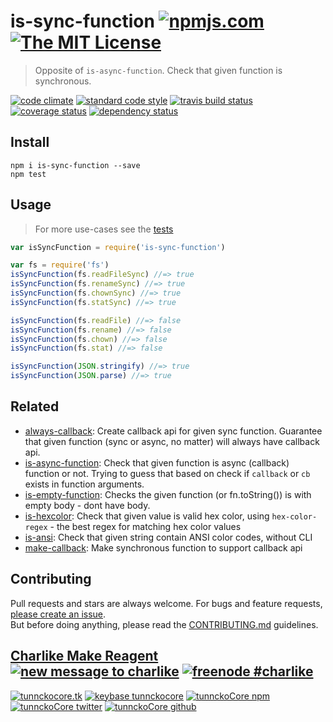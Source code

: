 # is-sync-function [![npmjs.com][npmjs-img]][npmjs-url] [![The MIT License][license-img]][license-url] 

> Opposite of `is-async-function`. Check that given function is synchronous.

[![code climate][codeclimate-img]][codeclimate-url] [![standard code style][standard-img]][standard-url] [![travis build status][travis-img]][travis-url] [![coverage status][coveralls-img]][coveralls-url] [![dependency status][david-img]][david-url]


## Install
```
npm i is-sync-function --save
npm test
```


## Usage
> For more use-cases see the [tests](./test.js)

```js
var isSyncFunction = require('is-sync-function')

var fs = require('fs')
isSyncFunction(fs.readFileSync) //=> true
isSyncFunction(fs.renameSync) //=> true
isSyncFunction(fs.chownSync) //=> true
isSyncFunction(fs.statSync) //=> true

isSyncFunction(fs.readFile) //=> false
isSyncFunction(fs.rename) //=> false
isSyncFunction(fs.chown) //=> false
isSyncFunction(fs.stat) //=> false

isSyncFunction(JSON.stringify) //=> true
isSyncFunction(JSON.parse) //=> true
```


## Related
- [always-callback](https://github.com/tunnckocore/always-callback): Create callback api for given sync function. Guarantee that given function (sync or async, no matter) will always have callback api.
- [is-async-function](https://github.com/tunnckocore/is-async-function): Check that given function is async (callback) function or not. Trying to guess that based on check if `callback` or `cb` exists in function arguments.
- [is-empty-function](https://github.com/tunnckoCore/is-empty-function): Checks the given function (or fn.toString()) is with empty body - dont have body.
- [is-hexcolor](https://github.com/tunnckocore/is-hexcolor): Check that given value is valid hex color, using `hex-color-regex` - the best regex for matching hex color values
- [is-ansi](https://github.com/tunnckocore/is-ansi): Check that given string contain ANSI color codes, without CLI
- [make-callback](https://github.com/tunnckocore/make-callback): Make synchronous function to support callback api


## Contributing

Pull requests and stars are always welcome. For bugs and feature requests, [please create an issue](https://github.com/tunnckoCore/is-sync-function/issues/new).  
But before doing anything, please read the [CONTRIBUTING.md](./CONTRIBUTING.md) guidelines.


## [Charlike Make Reagent](http://j.mp/1stW47C) [![new message to charlike][new-message-img]][new-message-url] [![freenode #charlike][freenode-img]][freenode-url]

[![tunnckocore.tk][author-www-img]][author-www-url] [![keybase tunnckocore][keybase-img]][keybase-url] [![tunnckoCore npm][author-npm-img]][author-npm-url] [![tunnckoCore twitter][author-twitter-img]][author-twitter-url] [![tunnckoCore github][author-github-img]][author-github-url]


[npmjs-url]: https://www.npmjs.com/package/is-sync-function
[npmjs-img]: https://img.shields.io/npm/v/is-sync-function.svg?label=is-sync-function

[license-url]: https://github.com/tunnckoCore/is-sync-function/blob/master/LICENSE.md
[license-img]: https://img.shields.io/badge/license-MIT-blue.svg


[codeclimate-url]: https://codeclimate.com/github/tunnckoCore/is-sync-function
[codeclimate-img]: https://img.shields.io/codeclimate/github/tunnckoCore/is-sync-function.svg

[travis-url]: https://travis-ci.org/tunnckoCore/is-sync-function
[travis-img]: https://img.shields.io/travis/tunnckoCore/is-sync-function.svg

[coveralls-url]: https://coveralls.io/r/tunnckoCore/is-sync-function
[coveralls-img]: https://img.shields.io/coveralls/tunnckoCore/is-sync-function.svg

[david-url]: https://david-dm.org/tunnckoCore/is-sync-function
[david-img]: https://img.shields.io/david/tunnckoCore/is-sync-function.svg

[standard-url]: https://github.com/feross/standard
[standard-img]: https://img.shields.io/badge/code%20style-standard-brightgreen.svg


[author-www-url]: http://www.tunnckocore.tk
[author-www-img]: https://img.shields.io/badge/www-tunnckocore.tk-fe7d37.svg

[keybase-url]: https://keybase.io/tunnckocore
[keybase-img]: https://img.shields.io/badge/keybase-tunnckocore-8a7967.svg

[author-npm-url]: https://www.npmjs.com/~tunnckocore
[author-npm-img]: https://img.shields.io/badge/npm-~tunnckocore-cb3837.svg

[author-twitter-url]: https://twitter.com/tunnckoCore
[author-twitter-img]: https://img.shields.io/badge/twitter-@tunnckoCore-55acee.svg

[author-github-url]: https://github.com/tunnckoCore
[author-github-img]: https://img.shields.io/badge/github-@tunnckoCore-4183c4.svg

[freenode-url]: http://webchat.freenode.net/?channels=charlike
[freenode-img]: https://img.shields.io/badge/freenode-%23charlike-5654a4.svg

[new-message-url]: https://github.com/tunnckoCore/messages
[new-message-img]: https://img.shields.io/badge/send%20me-message-green.svg
